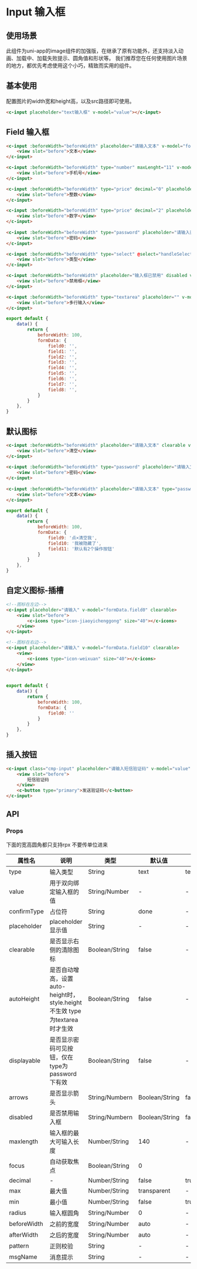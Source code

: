# Input 输入框
## 使用场景
此组件为uni-app的image组件的加强版，在继承了原有功能外，还支持淡入动画、加载中、加载失败提示、圆角值和形状等。
我们推荐您在任何使用图片场景的地方，都优先考虑使用这个小巧，精致而实用的组件。

## 基本使用
配置图片的width宽和height高，以及src路径即可使用。


```html
<c-input placeholder="text输入框" v-model="value"></c-input>
```

## Field 输入框
 
```html
<c-input :beforeWidth="beforeWidth" placeholder="请输入文本" v-model="formData.field1">
	<view slot="before">文本</view>
</c-input>

<c-input :beforeWidth="beforeWidth" type="number" maxLenght="11" v-model="formData.field2">
	<view slot="before">手机号</view>
</c-input>

<c-input :beforeWidth="beforeWidth" type="price" decimal="0" placeholder="请输入整数" v-model="formData.field3">
	<view slot="before">整数</view>
</c-input>

<c-input :beforeWidth="beforeWidth" type="price" decimal="2" placeholder="请输入数字(最多2位小数,可自定义设置)" v-model="formData.field4">
	<view slot="before">数字</view>
</c-input>
	
<c-input :beforeWidth="beforeWidth" type="password" placeholder="请输入密码" v-model="formData.field5">
	<view slot="before">密码</view>
</c-input>

<c-input :beforeWidth="beforeWidth" type="select" @select="handleSelect" placeholder="请选择类型" v-model="formData.field6">
	<view slot="before">类型</view>
</c-input>

<c-input :beforeWidth="beforeWidth" placeholder="输入框已禁用" disabled v-model="formData.field7">
	<view slot="before">禁用框</view>
</c-input>

<c-input :beforeWidth="beforeWidth" type="textarea" placeholder="" v-model="formData.field8">
	<view slot="before">多行输入</view>
</c-input>
```

```js
export default {
	data() {
		return {
			beforeWidth: 100,
			formData: {
				field0: '',
				field1: '',
				field2: '',
				field3: '',
				field4: '',
				field5: '',
				field6: '',
				field7: '',
				field8: '',
			}
		}
	},
}
```

## 默认图标
``` html
<c-input :beforeWidth="beforeWidth" placeholder="请输入文本" clearable v-model="formData.field9">
	<view slot="before">清空</view>
</c-input>
	
<c-input :beforeWidth="beforeWidth" type="password" placeholder="请输入文本" displayable v-model="formData.field10">
	<view slot="before">密码</view>
</c-input>
	
<c-input :beforeWidth="beforeWidth" placeholder="请输入文本" type="password" v-model="默认有2个操作按钮" clearable displayable v-model="formData.field11">
	<view slot="before">文本</view>
</c-input>
```

```js
export default {
	data() {
		return {
			beforeWidth: 100,
			formData: {
				field9: '点×清空我',
				field10: '我被隐藏了',
				field11: '默认有2个操作按钮'
			}
		}
	},
}
```

## 自定义图标-插槽

```html
<!--图标在左边-->
<c-input placeholder="请输入" v-model="formData.field0" clearable>
	<view slot="before">
		<c-icons type="icon-jiaoyichenggong" size="40"></c-icons>
	</view>
</c-input>

<!--图标在右边-->
<c-input placeholder="请输入" v-model="formData.field10" clearable>
	<view>
		<c-icons type="icon-weixuan" size="40"></c-icons>
	</view>
</c-input>
				
```
```js
export default {
	data() {
		return {
			beforeWidth: 100,
			formData: {
				field0: ''
			}
		}
	},
}
```


## 插入按钮

```html
<c-input class="cmp-input" placeholder="请输入短信验证码" v-model="value" clearable></c-input>
	<view slot="before">
		短信验证码
	</view>
	<c-button type="primary">发送验证码</c-button>
</c-input>
```

## API
### Props 
下面的宽高圆角都只支持rpx  不要传单位进来

属性名 | 说明 | 类型 | 默认值 | 可选值
-|-|-|-|-
type | 输入类型 | String | text | text/textarea/number/price/password/select
value | 用于双向绑定输入框的值 | String/Number | - | -
confirmType | 占位符 | String | done | -
placeholder | placeholder显示值 | String | - | -
clearable | 是否显示右侧的清除图标 | Boolean/String | false | -
autoHeight | 是否自动增高，设置auto-height时，style.height不生效  type为textarea时才生效 | Boolean/String | false | -
displayable | 是否显示密码可见按钮，仅在type为password下有效 | Boolean/String | false | -
arrows | 是否显示箭头 | String/Numbern | Boolean/String | false | -
disabled | 是否禁用输入框 | String/Numbern | Boolean/String | false | -
maxlength | 输入框的最大可输入长度 | Number/String | 140 | -
focus | 自动获取焦点 | Boolean/String | 0
decimal | - | Number/String | false | true
max | 最大值 | Number/String | transparent | -
min | 最小值 | Number/String | false | true
radius | 输入框圆角 | String/Number | 0 | - 
beforeWidth | 之前的宽度 | String/Number | auto | -
afterWidth | 之后的宽度 | String/Number | auto | -
pattern | 正则校验 | String | - | -
msgName | 消息提示 | String | - | -





